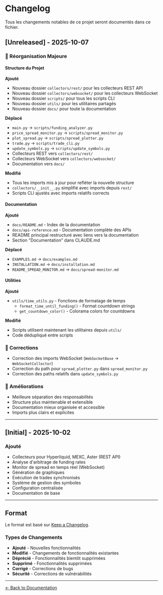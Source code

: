 # Changelog

Tous les changements notables de ce projet seront documentés dans ce fichier.

## [Unreleased] - 2025-10-07

### 🎨 Réorganisation Majeure

#### Structure du Projet

**Ajouté**
- Nouveau dossier `collectors/rest/` pour les collecteurs REST API
- Nouveau dossier `collectors/websocket/` pour les collecteurs WebSocket
- Nouveau dossier `scripts/` pour tous les scripts CLI
- Nouveau dossier `utils/` pour les utilitaires partagés
- Nouveau dossier `docs/` pour toute la documentation

**Déplacé**
- `main.py` → `scripts/funding_analyzer.py`
- `price_spread_monitor.py` → `scripts/spread_monitor.py`
- `plot_spread.py` → `scripts/spread_plotter.py`
- `trade.py` → `scripts/trade_cli.py`
- `update_symbols.py` → `scripts/update_symbols.py`
- Collecteurs REST vers `collectors/rest/`
- Collecteurs WebSocket vers `collectors/websocket/`
- Documentation vers `docs/`

**Modifié**
- Tous les imports mis à jour pour refléter la nouvelle structure
- `collectors/__init__.py` simplifié avec imports depuis `rest/`
- Scripts CLI ajustés avec imports relatifs corrects

#### Documentation

**Ajouté**
- `docs/README.md` - Index de la documentation
- `docs/api-reference.md` - Documentation complète des APIs
- README principal restructuré avec liens vers la documentation
- Section "Documentation" dans CLAUDE.md

**Déplacé**
- `EXAMPLES.md` → `docs/examples.md`
- `INSTALLATION.md` → `docs/installation.md`
- `README_SPREAD_MONITOR.md` → `docs/spread-monitor.md`

#### Utilities

**Ajouté**
- `utils/time_utils.py` - Fonctions de formatage de temps
  - `format_time_until_funding()` - Format countdown strings
  - `get_countdown_color()` - Colorama colors for countdowns

**Modifié**
- Scripts utilisent maintenant les utilitaires depuis `utils/`
- Code dédupliqué entre scripts

### 🐛 Corrections

- Correction des imports WebSocket (`WebSocketBase` → `WebSocketCollector`)
- Correction du path pour `spread_plotter.py` dans `spread_monitor.py`
- Correction des paths relatifs dans `update_symbols.py`

### 📝 Améliorations

- Meilleure séparation des responsabilités
- Structure plus maintenable et extensible
- Documentation mieux organisée et accessible
- Imports plus clairs et explicites

---

## [Initial] - 2025-10-02

### Ajouté

- Collecteurs pour Hyperliquid, MEXC, Aster (REST API)
- Analyse d'arbitrage de funding rates
- Monitor de spread en temps réel (WebSocket)
- Génération de graphiques
- Exécution de trades synchronisés
- Système de gestion des symboles
- Configuration centralisée
- Documentation de base

---

## Format

Le format est basé sur [Keep a Changelog](https://keepachangelog.com/en/1.0.0/).

### Types de Changements

- **Ajouté** - Nouvelles fonctionnalités
- **Modifié** - Changements de fonctionnalités existantes
- **Déprécié** - Fonctionnalités bientôt supprimées
- **Supprimé** - Fonctionnalités supprimées
- **Corrigé** - Corrections de bugs
- **Sécurité** - Corrections de vulnérabilités

---

[← Back to Documentation](README.md)
